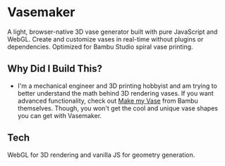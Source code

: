 # Vasemaker

A light, browser-native 3D vase generator built with pure JavaScript and WebGL. Create and customize vases in real-time without plugins or dependencies. Optimized for Bambu Studio spiral vase printing.

## Why Did I Build This?

- I'm a mechanical engineer and 3D printing hobbyist and am trying to better understand the math behind 3D rendering vases. If you want advanced functionality, check out [Make my Vase](https://makerworld.com/en/makerlab/makeMyVase) from Bambu themselves. Though, you won't get the cool and unique vase shapes you can get with Vasemaker.

## Tech
WebGL for 3D rendering and vanilla JS for geometry generation.

